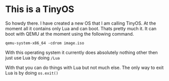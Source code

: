 # This is a TinyOS


So howdy there. I have created a new OS that I am calling TinyOS. At the moment all it contains only Lua and can boot.
Thats pretty much it. It can boot with QEMU at the moment using the following command.

```
qemu-system-x86_64 -cdrom image.iso
```

With this operating system it currently does absolutely nothing other then just use Lua by doing ```/Lua```

With that you can do things with Lua but not much else. The only way to exit Lua is by doing ```os.exit()```


<!-- This part is for the dumbass that made this OS -->
<!-- make isoimage FDARGS="initrd=/init.cpio" FDINITRD=../fun/init.cpio -->
<!-- ld -o shell shell.o a.out --entry main -z noexecstack  -->
<!-- gcc -static shell.c -o shell -->
<!-- cat files | cpio -H newc -o > init.cpio -->
<!-- echo init >> files -->
<!-- echo lua >> files -->
<!-- make isoimage FDARGS="initrd=/init.cpio" FDINITRD=~/fun/init.cpio -->
